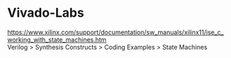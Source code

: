 # Vivado-Labs
https://www.xilinx.com/support/documentation/sw_manuals/xilinx11/ise_c_working_with_state_machines.htm  
Verilog > Synthesis Constructs > Coding Examples > State Machines
